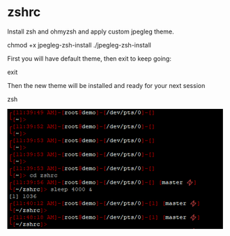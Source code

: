 # zshrc
Install zsh and ohmyzsh and apply custom jpegleg theme.

chmod +x jpegleg-zsh-install
./jpegleg-zsh-install

First you will have default theme, then exit to keep going:

exit

Then the new theme will be installed and ready for your next session

zsh


![Alt text](/jpegleg_zsh_demo2.PNG?raw=true "jpegleg zsh theme demo")
